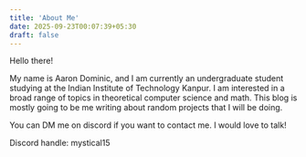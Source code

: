 ```yaml
---
title: 'About Me'
date: 2025-09-23T00:07:39+05:30
draft: false
---
```


Hello there!

My name is Aaron Dominic, and I am currently an undergraduate student studying at the Indian Institute of Technology Kanpur. I am interested in a broad range of topics in theoretical computer science and math. This blog is mostly going to be me writing about random projects that I will be doing.

You can DM me on discord if you want to contact me. I would love to talk!


Discord handle: mystical15